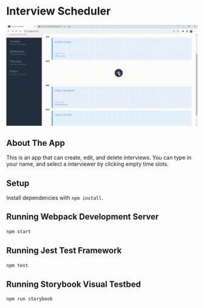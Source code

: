 # Interview Scheduler

!["Gif of Function"](https://github.com/myfootsasleep/scheduler/blob/master/docs/Scheduler%20Test.gif)

## About The App

This is an app that can create, edit, and delete interviews. You can type in your name, and select a interviewer by clicking empty time slots. 



## Setup

Install dependencies with `npm install`.

## Running Webpack Development Server

```sh
npm start
```

## Running Jest Test Framework

```sh
npm test
```

## Running Storybook Visual Testbed

```sh
npm run storybook
```